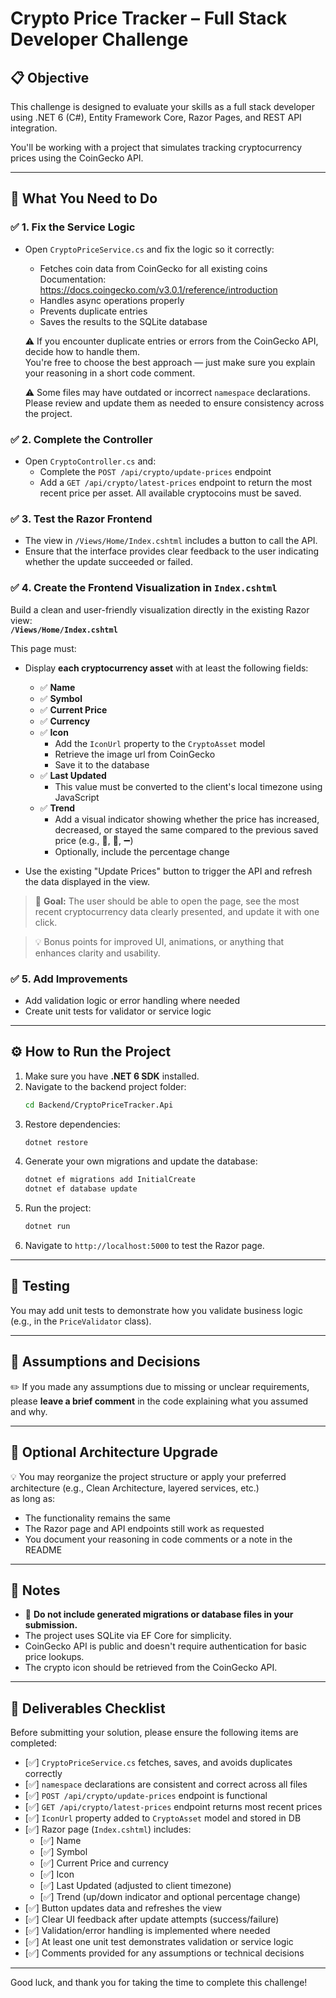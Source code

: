 # Crypto Price Tracker – Full Stack Developer Challenge

## 📋 Objective

This challenge is designed to evaluate your skills as a full stack developer using .NET 6 (C#), Entity Framework Core, Razor Pages, and REST API integration.

You'll be working with a project that simulates tracking cryptocurrency prices using the CoinGecko API.

---

## 🧠 What You Need to Do

### ✅ 1. Fix the Service Logic

- Open `CryptoPriceService.cs` and fix the logic so it correctly:
  - Fetches coin data from CoinGecko for all existing coins  
    Documentation: https://docs.coingecko.com/v3.0.1/reference/introduction
  - Handles async operations properly
  - Prevents duplicate entries
  - Saves the results to the SQLite database

  ⚠️ If you encounter duplicate entries or errors from the CoinGecko API, decide how to handle them.  
  You're free to choose the best approach — just make sure you explain your reasoning in a short code comment.

  ⚠️ Some files may have outdated or incorrect `namespace` declarations. Please review and update them as needed to ensure consistency across the project.

### ✅ 2. Complete the Controller

- Open `CryptoController.cs` and:
  - Complete the `POST /api/crypto/update-prices` endpoint
  - Add a `GET /api/crypto/latest-prices` endpoint to return the most recent price per asset. All available cryptocoins must be saved.

### ✅ 3. Test the Razor Frontend

- The view in `/Views/Home/Index.cshtml` includes a button to call the API.
- Ensure that the interface provides clear feedback to the user indicating whether the update succeeded or failed.

### ✅ 4. Create the Frontend Visualization in `Index.cshtml`

Build a clean and user-friendly visualization directly in the existing Razor view:  
**`/Views/Home/Index.cshtml`**

This page must:

- Display **each cryptocurrency asset** with at least the following fields:
  - ✅ **Name**
  - ✅ **Symbol**
  - ✅ **Current Price**
  - ✅ **Currency**
  - ✅ **Icon**
    - Add the `IconUrl` property to the `CryptoAsset` model
    - Retrieve the image url from CoinGecko
    - Save it to the database
  - ✅ **Last Updated**
    - This value must be converted to the client's local timezone using JavaScript
  - ✅ **Trend**
    - Add a visual indicator showing whether the price has increased, decreased, or stayed the same compared to the previous saved price (e.g., 🔼, 🔽, ➖)
    - Optionally, include the percentage change

- Use the existing "Update Prices" button to trigger the API and refresh the data displayed in the view.

> 🎯 **Goal:** The user should be able to open the page, see the most recent cryptocurrency data clearly presented, and update it with one click.

> 💡 Bonus points for improved UI, animations, or anything that enhances clarity and usability.

### ✅ 5. Add Improvements

- Add validation logic or error handling where needed
- Create unit tests for validator or service logic

---

## ⚙️ How to Run the Project

1. Make sure you have **.NET 6 SDK** installed.
2. Navigate to the backend project folder:
   ```bash
   cd Backend/CryptoPriceTracker.Api
   ```
3. Restore dependencies:
   ```bash
   dotnet restore
   ```
4. Generate your own migrations and update the database:
   ```bash
   dotnet ef migrations add InitialCreate
   dotnet ef database update
   ```
5. Run the project:
   ```bash
   dotnet run
   ```
6. Navigate to `http://localhost:5000` to test the Razor page.

---

## 🧪 Testing

You may add unit tests to demonstrate how you validate business logic (e.g., in the `PriceValidator` class).

---

## 💬 Assumptions and Decisions

✏️ If you made any assumptions due to missing or unclear requirements, please **leave a brief comment** in the code explaining what you assumed and why.

---

## 🧠 Optional Architecture Upgrade

💡 You may reorganize the project structure or apply your preferred architecture (e.g., Clean Architecture, layered services, etc.)  
as long as:

- The functionality remains the same  
- The Razor page and API endpoints still work as requested  
- You document your reasoning in code comments or a note in the README

---

## 📝 Notes

- 🔸 **Do not include generated migrations or database files in your submission.**
- The project uses SQLite via EF Core for simplicity.
- CoinGecko API is public and doesn't require authentication for basic price lookups.
- The crypto icon should be retrieved from the CoinGecko API.

---

## 🧾 Deliverables Checklist

Before submitting your solution, please ensure the following items are completed:

- [✅] `CryptoPriceService.cs` fetches, saves, and avoids duplicates correctly
- [✅] `namespace` declarations are consistent and correct across all files
- [✅] `POST /api/crypto/update-prices` endpoint is functional
- [✅] `GET /api/crypto/latest-prices` endpoint returns most recent prices
- [✅] `IconUrl` property added to `CryptoAsset` model and stored in DB
- [✅] Razor page (`Index.cshtml`) includes:
  - [✅] Name
  - [✅] Symbol
  - [✅] Current Price and currency
  - [✅] Icon
  - [✅] Last Updated (adjusted to client timezone)
  - [✅] Trend (up/down indicator and optional percentage change)
- [✅] Button updates data and refreshes the view
- [✅] Clear UI feedback after update attempts (success/failure)
- [✅] Validation/error handling is implemented where needed
- [✅] At least one unit test demonstrates validation or service logic
- [✅] Comments provided for any assumptions or technical decisions

---

Good luck, and thank you for taking the time to complete this challenge!